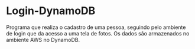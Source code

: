# Login-DynamoDB
Programa que realiza o cadastro de uma pessoa, seguindo pelo ambiente de login que da acesso a uma tela de fotos. Os dados são armazenados no ambiente AWS no DynamoDB.
